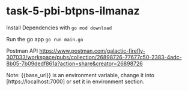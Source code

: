 # task-5-pbi-btpns-ilmanaz

Install Dependencies with
`go mod download`

Run the go app
`go run main.go`

Postman API
https://www.postman.com/galactic-firefly-307033/workspace/pubs/collection/26898726-77677c50-2383-4adc-8b05-7b09dedf861a?action=share&creator=26898726

Note:
{{base_url}} is an environment variable, change it into [https://localhost:7000] or set it in environment section.
